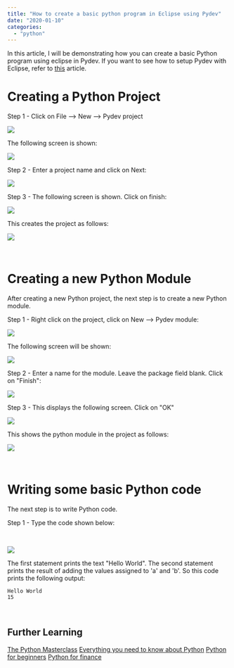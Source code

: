 ```yaml
---
title: "How to create a basic python program in Eclipse using Pydev"
date: "2020-01-10"
categories: 
  - "python"
---
```


In this article, I will be demonstrating how you can create a basic Python program using eclipse in Pydev. If you want to see how to setup Pydev with Eclipse, refer to [this](https://learnjava.co.in/how-to-setup-pydev-with-eclipse/) article.

# Creating a Python Project

Step 1 - Click on File --> New --> Pydev project

[![](images/CreatePythonProjectInEclipse.png)](https://learnjava.co.in/wp-content/uploads/2020/01/CreatePythonProjectInEclipse.png)

The following screen is shown:

[![](images/CreatePythonProjectInEclipse2.png)](https://learnjava.co.in/wp-content/uploads/2020/01/CreatePythonProjectInEclipse2.png)

Step 2 - Enter a project name and click on Next:

[![](images/CreatePythonProjectInEclipse3.png)](https://learnjava.co.in/wp-content/uploads/2020/01/CreatePythonProjectInEclipse3.png)

Step 3 - The following screen is shown. Click on finish:

[![](images/CreatePythonProjectInEclipse4-1.png)](https://learnjava.co.in/wp-content/uploads/2020/01/CreatePythonProjectInEclipse4-1.png)

This creates the project as follows:

[![](images/CreatePythonProjectInEclipse5.png)](https://learnjava.co.in/wp-content/uploads/2020/01/CreatePythonProjectInEclipse5.png)

 

# Creating a new Python Module

After creating a new Python project, the next step is to create a new Python module.

Step 1 - Right click on the project, click on New --> Pydev module:

[![](images/CreatePythonModule.png)](https://learnjava.co.in/wp-content/uploads/2020/01/CreatePythonModule.png)

The following screen will be shown:

[![](images/CreatePythonModule2.png)](https://learnjava.co.in/wp-content/uploads/2020/01/CreatePythonModule2.png)

Step 2 - Enter a name for the module. Leave the package field blank. Click on "Finish":

[![](images/CreatePythonModule3.png)](https://learnjava.co.in/wp-content/uploads/2020/01/CreatePythonModule3.png)

Step 3 - This displays the following screen. Click on "OK"

[![](images/CreatePythonModule4-1024x535.png)](https://learnjava.co.in/wp-content/uploads/2020/01/CreatePythonModule4.png)

This shows the python module in the project as follows:

[![](images/CreatePythonModule5.png)](https://learnjava.co.in/wp-content/uploads/2020/01/CreatePythonModule5.png)

 

# Writing some basic Python code

The next step is to write Python code.

Step 1 - Type the code shown below:

 

[![](images/firstpythoncode2.png)](https://learnjava.co.in/wp-content/uploads/2020/01/firstpythoncode2.png)

The first statement prints the text "Hello World". The second statement prints the result of adding the values assigned to 'a' and 'b'. So this code prints the following output:

```
Hello World
15
```

 

## Further Learning

[The Python Masterclass](https://click.linksynergy.com/deeplink?id=MnzIZAZNE5Y&mid=39197&murl=https%3A%2F%2Fwww.udemy.com%2Fcourse%2Fpython-the-complete-python-developer-course%2F) [Everything you need to know about Python](https://click.linksynergy.com/deeplink?id=MnzIZAZNE5Y&mid=39197&murl=https%3A%2F%2Fwww.udemy.com%2Fcourse%2Fthe-python-bible%2F) [Python for beginners](https://click.linksynergy.com/deeplink?id=MnzIZAZNE5Y&mid=39197&murl=https%3A%2F%2Fwww.udemy.com%2Fcourse%2Fpython-programming-projects%2F) [Python for finance](https://click.linksynergy.com/deeplink?id=MnzIZAZNE5Y&mid=39197&murl=https%3A%2F%2Fwww.udemy.com%2Fcourse%2Fpython-for-finance-investment-fundamentals-data-analytics%2F)
